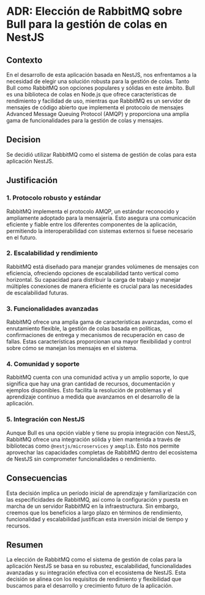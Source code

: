 # ADR: Elección de RabbitMQ sobre Bull para la gestión de colas en NestJS

## Contexto

En el desarrollo de esta aplicación basada en NestJS, nos enfrentamos a la necesidad de elegir una solución robusta para la gestión de colas. Tanto Bull como RabbitMQ son opciones populares y sólidas en este ámbito. Bull es una biblioteca de colas en Node.js que ofrece características de rendimiento y facilidad de uso, mientras que RabbitMQ es un servidor de mensajes de código abierto que implementa el protocolo de mensajes Advanced Message Queuing Protocol (AMQP) y proporciona una amplia gama de funcionalidades para la gestión de colas y mensajes.

## Decision

Se decidió utilizar RabbitMQ como el sistema de gestión de colas para esta aplicación NestJS.

## Justificación

### 1. Protocolo robusto y estándar
RabbitMQ implementa el protocolo AMQP, un estándar reconocido y ampliamente adoptado para la mensajería. Esto asegura una comunicación eficiente y fiable entre los diferentes componentes de la aplicación, permitiendo la interoperabilidad con sistemas externos si fuese necesario en el futuro.

### 2. Escalabilidad y rendimiento
RabbitMQ está diseñado para manejar grandes volúmenes de mensajes con eficiencia, ofreciendo opciones de escalabilidad tanto vertical como horizontal. Su capacidad para distribuir la carga de trabajo y manejar múltiples conexiones de manera eficiente es crucial para las necesidades de escalabilidad futuras.

### 3. Funcionalidades avanzadas
RabbitMQ ofrece una amplia gama de características avanzadas, como el enrutamiento flexible, la gestión de colas basada en políticas, confirmaciones de entrega y mecanismos de recuperación en caso de fallas. Estas características proporcionan una mayor flexibilidad y control sobre cómo se manejan los mensajes en el sistema.

### 4. Comunidad y soporte
RabbitMQ cuenta con una comunidad activa y un amplio soporte, lo que significa que hay una gran cantidad de recursos, documentación y ejemplos disponibles. Esto facilita la resolución de problemas y el aprendizaje continuo a medida que avanzamos en el desarrollo de la aplicación.

### 5. Integración con NestJS
Aunque Bull es una opción viable y tiene su propia integración con NestJS, RabbitMQ ofrece una integración sólida y bien mantenida a través de bibliotecas como `@nestjs/microservices` y `amqplib`. Esto nos permite aprovechar las capacidades completas de RabbitMQ dentro del ecosistema de NestJS sin comprometer funcionalidades o rendimiento.

## Consecuencias

Esta decisión implica un período inicial de aprendizaje y familiarización con las especificidades de RabbitMQ, así como la configuración y puesta en marcha de un servidor RabbitMQ en la infraestructura. Sin embargo, creemos que los beneficios a largo plazo en términos de rendimiento, funcionalidad y escalabilidad justifican esta inversión inicial de tiempo y recursos.

## Resumen

La elección de RabbitMQ como el sistema de gestión de colas para la aplicación NestJS se basa en su robustez, escalabilidad, funcionalidades avanzadas y su integración efectiva con el ecosistema de NestJS. Esta decisión se alinea con los requisitos de rendimiento y flexibilidad que buscamos para el desarrollo y crecimiento futuro de la aplicación.